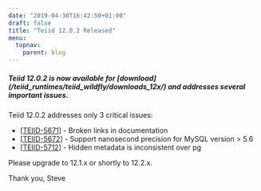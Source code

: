 ```yaml
---
date: "2019-04-30T16:42:50+01:00"
draft: false
title: "Teiid 12.0.2 Released"
menu:
  topnav:
    parent: blog
---
```


##### Teiid 12.0.2 is now available for [download] (/teiid_runtimes/teiid_wildfly/downloads_12x/) and addresses several important issues.

<!--more-->

Teiid 12.0.2 addresses only 3 critical issues:

<ul>
<li>[<a href='https://issues.jboss.org/browse/TEIID-5671'>TEIID-5671</a>] -         Broken links in documentation
</li>
<li>[<a href='https://issues.jboss.org/browse/TEIID-5672'>TEIID-5672</a>] -         Support nanosecond precision for MySQL version &gt; 5.6
</li>
<li>[<a href='https://issues.jboss.org/browse/TEIID-5712'>TEIID-5712</a>] -         Hidden metadata is inconsistent over pg
</li>
</ul>

Please upgrade to 12.1.x or shortly to 12.2.x. 

Thank you, Steve 
